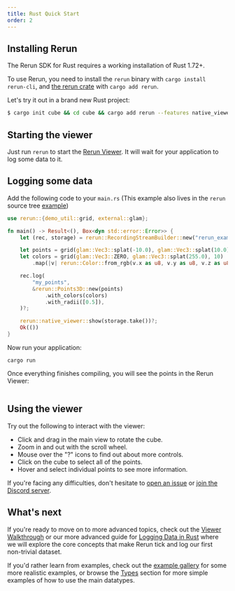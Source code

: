 ```yaml
---
title: Rust Quick Start
order: 2
---
```


## Installing Rerun
The Rerun SDK for Rust requires a working installation of Rust 1.72+.

To use Rerun, you need to install the `rerun` binary with `cargo install rerun-cli`, and [the rerun crate](https://crates.io/crates/rerun) with `cargo add rerun`.

Let's try it out in a brand new Rust project:
```bash
$ cargo init cube && cd cube && cargo add rerun --features native_viewer
```

## Starting the viewer
Just run `rerun` to start the [Rerun Viewer](../reference/viewer/overview.md). It will wait for your application to log some data to it.

## Logging some data
Add the following code to your `main.rs`
(This example also lives in the `rerun` source tree [example](https://github.com/rerun-io/rerun/tree/latest/examples/rust/minimal/src/main.rs))
```rust
use rerun::{demo_util::grid, external::glam};

fn main() -> Result<(), Box<dyn std::error::Error>> {
    let (rec, storage) = rerun::RecordingStreamBuilder::new("rerun_example_minimal_rs").memory()?;

    let points = grid(glam::Vec3::splat(-10.0), glam::Vec3::splat(10.0), 10);
    let colors = grid(glam::Vec3::ZERO, glam::Vec3::splat(255.0), 10)
        .map(|v| rerun::Color::from_rgb(v.x as u8, v.y as u8, v.z as u8));

    rec.log(
        "my_points",
        &rerun::Points3D::new(points)
            .with_colors(colors)
            .with_radii([0.5]),
    )?;

    rerun::native_viewer::show(storage.take())?;
    Ok(())
}
```

Now run your application:
```
cargo run
```

Once everything finishes compiling, you will see the points in the Rerun Viewer:

<picture>
  <img src="https://static.rerun.io/intro_rust_result/cc780eb9bf014d8b1a68fac174b654931f92e14f/full.png" alt="">
  <source media="(max-width: 480px)" srcset="https://static.rerun.io/intro_rust_result/cc780eb9bf014d8b1a68fac174b654931f92e14f/480w.png">
  <source media="(max-width: 768px)" srcset="https://static.rerun.io/intro_rust_result/cc780eb9bf014d8b1a68fac174b654931f92e14f/768w.png">
  <source media="(max-width: 1024px)" srcset="https://static.rerun.io/intro_rust_result/cc780eb9bf014d8b1a68fac174b654931f92e14f/1024w.png">
  <source media="(max-width: 1200px)" srcset="https://static.rerun.io/intro_rust_result/cc780eb9bf014d8b1a68fac174b654931f92e14f/1200w.png">
</picture>


## Using the viewer
Try out the following to interact with the viewer:
 * Click and drag in the main view to rotate the cube.
 * Zoom in and out with the scroll wheel.
 * Mouse over the "?" icons to find out about more controls.
 * Click on the cube to select all of the points.
 * Hover and select individual points to see more information.

If you're facing any difficulties, don't hesitate to [open an issue](https://github.com/rerun-io/rerun/issues/new/choose) or [join the Discord server](https://discord.gg/PXtCgFBSmH).

## What's next

If you're ready to move on to more advanced topics, check out the [Viewer Walkthrough](viewer-walkthrough.md) or our
more advanced guide for [Logging Data in Rust](logging-rust.md) where we will explore the core concepts that make
Rerun tick and log our first non-trivial dataset.

If you'd rather learn from examples, check out the [example gallery](/examples) for some more realistic examples, or browse the [Types](../reference/types.md) section for more simple examples of how to use the main datatypes.
